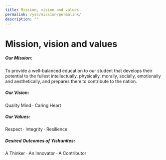 ```yaml
---
title: Mission, vision and values
permalink: /yss/mission/permalink/
description: ""
---
```

Mission, vision and values
==========================

<h5>Our Mission:</h5>
To provide a well-balanced education to our student that develops their potential to the fullest intellectually, physically, morally, socially, emotionally and aesthetically, and prepares them to contribute to the nation.

<h5>Our Vision:</h5>
Quality Mind · Caring Heart

<h5>Our Values:</h5>
Respect · Integrity · Resilience

<h5>Desired Outcomes of Yishunites:</h5>
A Thinker · An Innovator · A Contributor